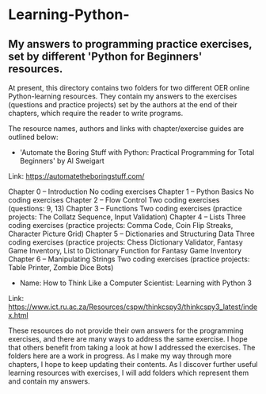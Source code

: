 # Learning-Python-

My answers to programming practice exercises, set by different 'Python for Beginners' resources.
------------------------------------------------------------------------------------------------

At present, this directory contains two folders for two different OER online Python-learning resources. They contain my answers to the exercises (questions and practice projects) set by the authors at the end of their chapters, which require the reader to write programs. 

The resource names, authors and links with chapter/exercise guides are outlined below: 

* 'Automate the Boring Stuff with Python: Practical Programming for Total Beginners' by Al Sweigart 

Link: https://automatetheboringstuff.com/

Chapter 0 – Introduction
  No coding exercises
Chapter 1 – Python Basics
  No coding exercises 
Chapter 2 – Flow Control
  Two coding exercises (questions: 9, 13)
Chapter 3 – Functions
  Two coding exercises (practice projects: The Collatz Sequence, Input Validation)
Chapter 4 – Lists
  Three coding exercises (practice projects: Comma Code, Coin Flip Streaks, Character Picture Grid)
Chapter 5 – Dictionaries and Structuring Data
  Three coding exercises (practice projects: Chess Dictionary Validator, Fantasy Game Inventory, List to Dictionary Function for           Fantasy Game Inventory
Chapter 6 – Manipulating Strings
  Two coding exercises (practice projects: Table Printer, Zombie Dice Bots) 


* Name: How to Think Like a Computer Scientist: Learning with Python 3

Link: https://www.ict.ru.ac.za/Resources/cspw/thinkcspy3/thinkcspy3_latest/index.html
  

These resources do not provide their own answers for the programming exercises, and there are many ways to address the same exercise. I hope that others benefit from taking a look at how I addressed the exercises. The folders here are a work in progress. As I make my way through more chapters, I hope to keep updating their contents. As I discover further useful learning resources with exercises, I will add folders which represent them and contain my answers.  
